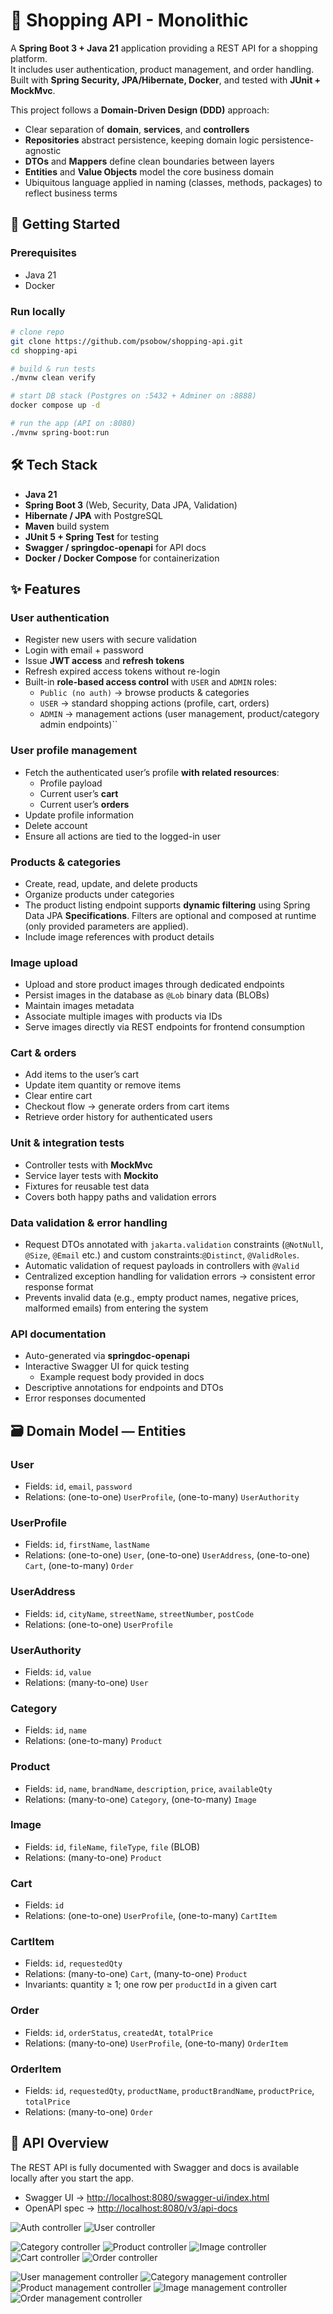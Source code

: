 # 🛒 Shopping API - Monolithic

A **Spring Boot 3 + Java 21** application providing a REST API for a shopping platform.  
It includes user authentication, product management, and order handling.  
Built with **Spring Security, JPA/Hibernate, Docker**, and tested with **JUnit + MockMvc**.

This project follows a **Domain-Driven Design (DDD)** approach:

- Clear separation of **domain**, **services**, and **controllers**
- **Repositories** abstract persistence, keeping domain logic persistence-agnostic
- **DTOs** and **Mappers** define clean boundaries between layers
- **Entities** and **Value Objects** model the core business domain
- Ubiquitous language applied in naming (classes, methods, packages) to reflect business terms

## 🚀 Getting Started

### Prerequisites

- Java 21
- Docker

### Run locally

```bash
# clone repo
git clone https://github.com/psobow/shopping-api.git
cd shopping-api

# build & run tests
./mvnw clean verify

# start DB stack (Postgres on :5432 + Adminer on :8888)
docker compose up -d

# run the app (API on :8080)
./mvnw spring-boot:run
```

## 🛠 Tech Stack

- **Java 21**
- **Spring Boot 3** (Web, Security, Data JPA, Validation)
- **Hibernate / JPA** with PostgreSQL
- **Maven** build system
- **JUnit 5 + Spring Test** for testing
- **Swagger / springdoc-openapi** for API docs
- **Docker / Docker Compose** for containerization

## ✨ Features

### **User authentication**

- Register new users with secure validation
- Login with email + password
- Issue **JWT access** and **refresh tokens**
- Refresh expired access tokens without re-login
- Built-in **role-based access control** with `USER` and `ADMIN` roles:
	- `Public (no auth)` → browse products & categories
	- `USER` → standard shopping actions (profile, cart, orders)
	- `ADMIN` → management actions (user management, product/category admin endpoints)``

### **User profile management**

- Fetch the authenticated user’s profile **with related resources**:
	- Profile payload
	- Current user’s **cart**
	- Current user’s **orders**
- Update profile information
- Delete account
- Ensure all actions are tied to the logged-in user

### **Products & categories**

- Create, read, update, and delete products
- Organize products under categories
- The product listing endpoint supports **dynamic filtering** using Spring Data JPA **Specifications**. Filters
  are optional and composed at runtime (only provided parameters are applied).
- Include image references with product details

### **Image upload**

- Upload and store product images through dedicated endpoints
- Persist images in the database as `@Lob` binary data (BLOBs)
- Maintain images metadata
- Associate multiple images with products via IDs
- Serve images directly via REST endpoints for frontend consumption

### **Cart & orders**

- Add items to the user’s cart
- Update item quantity or remove items
- Clear entire cart
- Checkout flow → generate orders from cart items
- Retrieve order history for authenticated users

### **Unit & integration tests**

- Controller tests with **MockMvc**
- Service layer tests with **Mockito**
- Fixtures for reusable test data
- Covers both happy paths and validation errors

### **Data validation & error handling**

- Request DTOs annotated with `jakarta.validation` constraints (`@NotNull`, `@Size`, `@Email` etc.) and custom
  constraints:`@Distinct`, `@ValidRoles`.
- Automatic validation of request payloads in controllers with `@Valid`
- Centralized exception handling for validation errors → consistent error response format
- Prevents invalid data (e.g., empty product names, negative prices, malformed emails) from entering the system

### **API documentation**

- Auto-generated via **springdoc-openapi**
- Interactive Swagger UI for quick testing
	- Example request body provided in docs
- Descriptive annotations for endpoints and DTOs
- Error responses documented

## 🗃️ Domain Model — Entities

### **User**

- Fields: `id`, `email`, `password`
- Relations: (one-to-one) `UserProfile`, (one-to-many) `UserAuthority`

### **UserProfile**

- Fields: `id`, `firstName`, `lastName`
- Relations:  (one-to-one) `User`, (one-to-one) `UserAddress`, (one-to-one) `Cart`, (one-to-many) `Order`

### **UserAddress**

- Fields: `id`, `cityName`, `streetName`, `streetNumber`, `postCode`
- Relations: (one-to-one) `UserProfile`

### **UserAuthority**

- Fields: `id`, `value`
- Relations: (many-to-one) `User`

### **Category**

- Fields: `id`, `name`
- Relations: (one-to-many) `Product`

### **Product**

- Fields: `id`, `name`, `brandName`, `description`, `price`, `availableQty`
- Relations: (many-to-one) `Category`, (one-to-many) `Image`

### **Image**

- Fields: `id`, `fileName`, `fileType`, `file` (BLOB)
- Relations: (many-to-one) `Product`

### **Cart**

- Fields: `id`
- Relations: (one-to-one) `UserProfile`, (one-to-many) `CartItem`

### **CartItem**

- Fields: `id`, `requestedQty`
- Relations: (many-to-one) `Cart`, (many-to-one) `Product`
- Invariants: quantity ≥ 1; one row per `productId` in a given cart

### **Order**

- Fields: `id`, `orderStatus`, `createdAt`, `totalPrice`
- Relations: (many-to-one) `UserProfile`, (one-to-many) `OrderItem`

### **OrderItem**

- Fields: `id`, `requestedQty`, `productName`, `productBrandName`, `productPrice`, `totalPrice`
- Relations: (many-to-one) `Order`

## 📖 API Overview

The REST API is fully documented with Swagger and docs is available locally after you start the app.

- Swagger UI → [http://localhost:8080/swagger-ui/index.html](http://localhost:8080/swagger-ui/index.html)
- OpenAPI spec → [http://localhost:8080/v3/api-docs](http://localhost:8080/v3/api-docs)

![Auth controller](misc/Auth%20controller.png)
![User controller](misc/User%20controller.png)

![Category controller](misc/Category%20controller.png)
![Product controller](misc/Product%20controller.png)
![Image controller](misc/Image%20controller.png)
![Cart controller](misc/Cart%20controller.png)
![Order controller](misc/Order%20controller.png)

![User management controller](misc/User%20management%20controller.png)
![Category management controller](misc/Category%20management%20controller.png)
![Product management controller](misc/Product%20management%20controller.png)
![Image management controller](misc/Image%20management%20controller.png)
![Order management controller](misc/Order%20management%20controller.png)

